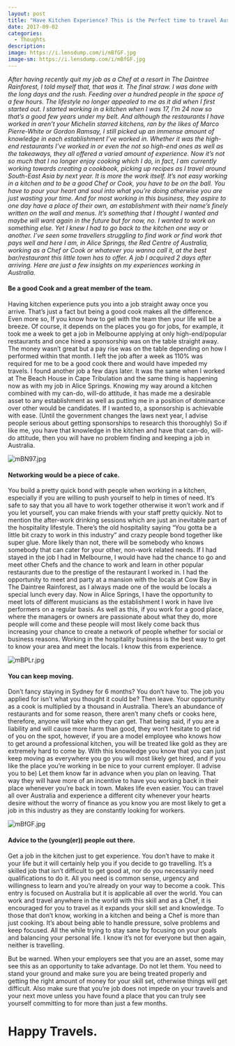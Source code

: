 ```yaml
---
layout: post
title: "Have Kitchen Experience? This is the Perfect time to travel Australia"
date: 2017-09-02
categories:
  - Thoughts
description: 
image: https://i.lensdump.com/i/mBfGF.jpg
image-sm: https://i.lensdump.com/i/mBfGF.jpg
---
```


*After having recently quit my job as a Chef at a resort in The Daintree Rainforest, I told myself that, that was it. The final straw. I was done with the long days and the rush. Feeding over a hundred people in the space of a few hours. The lifestyle no longer appealed to me as it did when I first started out. I started working in a kitchen when I was 17, I’m 24 now so that’s a good few years under my belt. And although the restaurants I have worked in aren’t your Michelin starred kitchens, ran by the likes of Marco Pierre-White or Gordon Ramsay, I still picked up an immense amount of knowledge in each establishment I’ve worked in. Whether it was the high-end restaurants I’ve worked in or even the not so high-end ones as well as the takeaways, they all offered a varied amount of experience. Now it’s not so much that I no longer enjoy cooking which I do, in fact, I am currently working towards creating a cookbook, picking up recipes as I travel around South-East Asia by next year. It is more the work itself. It’s not easy working in a kitchen and to be a good Chef or Cook, you have to be on the ball. You have to pour your heart and soul into what you’re doing otherwise you are just wasting your time. And for most working in this business, they aspire to one day have a place of their own, an establishment with their name’s finely written on the wall and menus. It’s something that I thought I wanted and maybe will want again in the future but for now, no. I wanted to work on something else. Yet I knew I had to go back to the kitchen one way or another. I’ve seen some travellers struggling to find work or find work that pays well and here I am, in Alice Springs, the Red Centre of Australia, working as a Chef or Cook or whatever you wanna call it, at the best bar/restaurant this little town has to offer. A job I acquired 2 days after arriving. Here are just a few insights on my experiences working in Australia.*

#### Be a good Cook and a great member of the team.

Having kitchen experience puts you into a job straight away once you arrive. That’s just a fact but being a good cook makes all the difference. Even more so, If you know how to gel with the team then your life will be a breeze. Of course, it depends on the places you go for jobs, for example, it took me a week to get a job in Melbourne applying at only high-end/popular restaurants and once hired a sponsorship was on the table straight away. The money wasn’t great but a pay rise was on the table depending on how I performed within that month. I left the job after a week as 110% was required for me to be a good cook there and would have impeded my travels. I found another job a few days later. It was the same when I worked at The Beach House in Cape Tribulation and the same thing is happening now as with my job in Alice Springs. Knowing my way around a kitchen combined with my can-do, will-do attitude, it has made me a desirable asset to any establishment as well as putting me in a position of dominance over other would be candidates. If I wanted to, a sponsorship is achievable with ease. (Until the government changes the laws next year, I advise people serious about getting sponsorships to research this thoroughly) So if like me, you have that knowledge in the kitchen and have that can-do, will-do attitude, then you will have no problem finding and keeping a job in Australia.

![mBN97.jpg](https://i.lensdump.com/i/mBN97.jpg)

#### Networking would be a piece of cake.

You build a pretty quick bond with people when working in a kitchen, especially if you are willing to push yourself to help in times of need. It’s safe to say that you all have to work together otherwise it won’t work and if you let yourself, you can make friends with your staff pretty quickly. Not to mention the after-work drinking sessions which are just an inevitable part of the hospitality lifestyle. There’s the old hospitality saying “You gotta be a little bit crazy to work in this industry” and crazy people bond together like super glue. More likely than not, there will be somebody who knows somebody that can cater for your other, non-work related needs. If I had stayed in the job I had in Melbourne, I would have had the chance to go and meet other Chefs and the chance to work and learn in other popular restaurants due to the prestige of the restaurant I worked in. I had the opportunity to meet and party at a mansion with the locals at Cow Bay in The Daintree Rainforest, as I always made one of the would be locals a special lunch every day. Now in Alice Springs, I have the opportunity to meet lots of different musicians as the establishment I work in have live performers on a regular basis. As well as this, if you work for a good place, where the managers or owners are passionate about what they do, more people will come and these people will most likely come back thus increasing your chance to create a network of people whether for social or business reasons. Working in the hospitality business is the best way to get to know your area and meet the locals. I know this from experience.

![mBPLr.jpg](https://i.lensdump.com/i/mBPLr.jpg)

#### You can keep moving.

Don’t fancy staying in Sydney for 6 months? You don’t have to. The job you applied for isn’t what you thought it could be? Then leave. Your opportunity as a cook is multiplied by a thousand in Australia. There’s an abundance of restaurants and for some reason, there aren’t many chefs or cooks here, therefore, anyone will take who they can get. That being said, if you are a liability and will cause more harm than good, they won’t hesitate to get rid of you on the spot, however, if you are a model employee who knows how to get around a professional kitchen, you will be treated like gold as they are extremely hard to come by. With this knowledge you know that you can just keep moving as everywhere you go you will most likely get hired, and if you like the place you’re working in be nice to your current employer. (I advise you to be) Let them know far in advance when you plan on leaving. That way they will have more of an incentive to have you working back in their place whenever you’re back in town. Makes life even easier. You can travel all over Australia and experience a different city whenever your hearts desire without the worry of finance as you know you are most likely to get a job in this industry as they are constantly looking for workers.

![mBfGF.jpg](https://i.lensdump.com/i/mBfGF.jpg)

#### Advice to the (young(er)) people out there.

Get a job in the kitchen just to get experience. You don’t have to make it your life but it will certainly help you if you decide to go travelling. It’s a skilled job that isn’t difficult to get good at, nor do you necessarily need qualifications to do it. All you need is common sense, urgency and willingness to learn and you’re already on your way to become a cook. This entry is focused on Australia but it is applicable all over the world. You can work and travel anywhere in the world with this skill and as a Chef, it is encouraged for you to travel as it expands your skill set and knowledge. To those that don’t know, working in a kitchen and being a Chef is more than just cooking. It’s about being able to handle pressure, solve problems and keep focused. All the while trying to stay sane by focusing on your goals and balancing your personal life. I know it’s not for everyone but then again, neither is travelling.


But be warned. When your employers see that you are an asset, some may see this as an opportunity to take advantage. Do not let them. You need to stand your ground and make sure you are being treated properly and getting the right amount of money for your skill set, otherwise things will get difficult. Also make sure that you’re job does not impede on your travels and your next move unless you have found a place that you can truly see yourself committing to for more than just a few months.

# Happy Travels.
